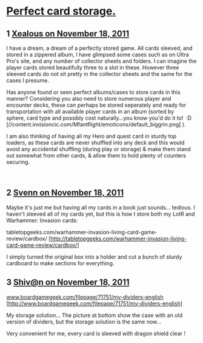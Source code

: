 # [Perfect card storage.](https://community.fantasyflightgames.com/topic/56431-perfect-card-storage/)

## 1 [Xealous on November 18, 2011](https://community.fantasyflightgames.com/topic/56431-perfect-card-storage/?do=findComment&comment=557297)

I have a dream, a dream of a perfectly stored game. All cards sleeved, and stored in a zippered album, I have glimpsed some cases such as on Ultra Pro's site, and any number of collector sheets and folders. I can imagine the player cards stored beautifully three to a slot in these. However three sleeved cards do not sit pretty in the collector sheets and the same for the cases I presume.

Has anyone found or seen perfect albums/cases to store cards in this manner? Considering you also need to store numerous player and encounter decks, these can perhaps be stored seperately and ready for transportation with all available player cards in an album (sorted by sphere, card type and possibly cost naturally...you know you'd do it to!  :D [//content.invisioncic.com/Mfantflight/emoticons/default_biggrin.png] ).

I am also thinking of having all my Hero and quest card in sturdy top loaders, as these cards are never shuffled into any deck and this would avoid any accidental shuffling (during play or storage) & make them stand out somewhat from other cards, & allow them to hold plenty of counters securing.

 

## 2 [Svenn on November 18, 2011](https://community.fantasyflightgames.com/topic/56431-perfect-card-storage/?do=findComment&comment=557316)

Maybe it's just me but having all my cards in a book just sounds... tedious. I haven't sleeved all of my cards yet, but this is how I store both my LotR and Warhammer: Invasion cards:

tabletopgeeks.com/warhammer-invasion-living-card-game-review/cardbox/ [http://tabletopgeeks.com/warhammer-invasion-living-card-game-review/cardbox/]

I simply turned the original box into a holder and cut a bunch of sturdy cardboard to make sections for everything.

## 3 [Shiv@n on November 18, 2011](https://community.fantasyflightgames.com/topic/56431-perfect-card-storage/?do=findComment&comment=557345)

www.boardgamegeek.com/filepage/71751/my-dividers-english [http://www.boardgamegeek.com/filepage/71751/my-dividers-english]

My storage solution... The picture at bottom show the case with an old version of dividers, but the storage solution is the same now...

Very convenient for me, every card is sleeved with dragon shield clear !

